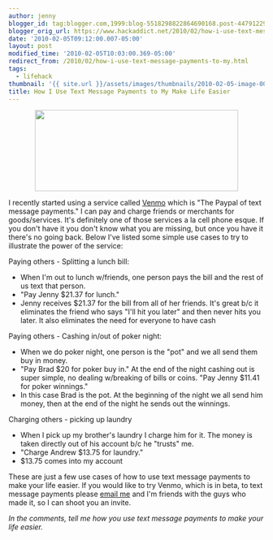 ```yaml
---
author: jenny
blogger_id: tag:blogger.com,1999:blog-5518298822864690168.post-4479122995040580709
blogger_orig_url: https://www.hackaddict.net/2010/02/how-i-use-text-message-payments-to-my.html
date: '2010-02-05T09:12:00.007-05:00'
layout: post
modified_time: '2010-02-05T10:03:00.369-05:00'
redirect_from: /2010/02/how-i-use-text-message-payments-to-my.html
tags:
  - lifehack
thumbnail: '{{ site.url }}/assets/images/thumbnails/2010-02-05-image-0000.jpg'
title: How I Use Text Message Payments to My Make Life Easier
---
```


<img alt="" border="0" id="BLOGGER_PHOTO_ID_5434767452494569314" src="{{ site.url }}/assets/images/posts/2010-02-05-image-0000.jpg" style="display:block; margin:0px auto 10px; text-align:center; width: 400px; height: 160px;"/>


I recently started using a service called <a href="http://venmo.com/">Venmo</a> which is "The Paypal of text message payments." I can pay and charge friends or merchants for goods/services. It's definitely one of those services a la cell phone esque. If you don't have it you don't know what you are missing, but once you have it there's no going back. Below I've listed some simple use cases to try to illustrate the power of the service:





 Paying others - Splitting a lunch bill: 

<ul><li>When I'm out to lunch w/friends, one person pays the bill and the rest of us text that person.  </li><li>"Pay Jenny $21.37 for lunch."</li><li>Jenny receives $21.37 for the bill from all of her friends.  It's great b/c it eliminates the friend who says "I'll hit you later" and then never hits you later.   It also eliminates the need for everyone to have cash</li></ul>
 Paying others - Cashing in/out of poker night: 
<ul><li>When we do poker night, one person is the "pot" and we all send them buy in money.</li><li> "Pay Brad $20 for poker buy in."  At the end of the night cashing out is super simple, no dealing w/breaking of bills or coins. "Pay Jenny $11.41 for poker winnings."</li><li>In this case Brad is the pot.  At the beginning of the night we all send him money, then at the end of the night he sends out the winnings.</li></ul>
 Charging others - picking up laundry 
<ul><li>When I pick up my brother's laundry I charge him for it.  The money is taken directly out of his account b/c he "trusts" me.  </li><li>"Charge Andrew $13.75 for laundry."</li><li>$13.75 comes into my account </li></ul>
These are just a few use cases of how to use text message payments to make your life easier.  If you would like to try Venmo, which is in beta, to text message payments please <a href="mailto:%20jennykortina@gmail.com">email me</a> and I'm friends with the guys who made it, so I can shoot you an invite.





<i>In the comments, tell me how you use text message payments to make your life easier. </i>
